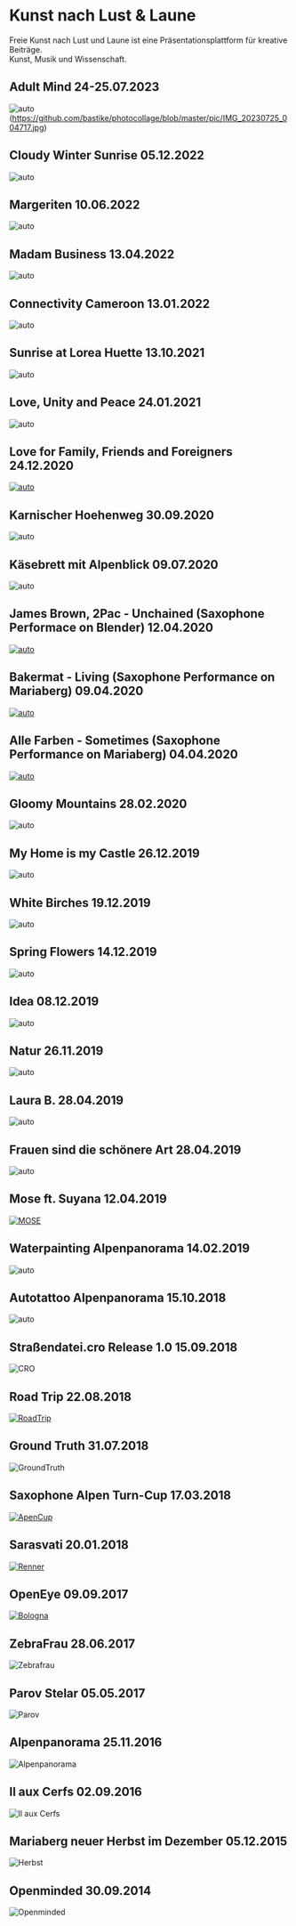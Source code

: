 # Kunst nach Lust & Laune

Freie Kunst nach Lust und Laune ist eine Präsentationsplattform für kreative Beiträge.<br/>
Kunst, Musik und Wissenschaft.


## Adult Mind 24-25.07.2023
![auto](/pic/IMG_20221209_085329_edit_118352155910064.jpg)(https://github.com/bastike/photocollage/blob/master/pic/IMG_20230725_004717.jpg)

## Cloudy Winter Sunrise 05.12.2022
![auto](/pic/IMG_20221209_085329_edit_118352155910064.jpg) 

## Margeriten 10.06.2022
![auto](/pic/margeriten.png)

## Madam Business 13.04.2022
![auto](/pic/madam_business.png)


## Connectivity Cameroon 13.01.2022
![auto](/pic/IMG_20220113_160644.jpg)

## Sunrise at Lorea Huette 13.10.2021
![auto](/pic/IMG_20211028_154900[2].jpg)

## Love, Unity and Peace 24.01.2021
![auto](/pic/IMG_20210126_102809.jpg) 

## Love for Family, Friends and Foreigners 24.12.2020
[![auto](/pic/topcover.png)](https://www.youtube.com/playlist?list=PLV0-C-CfeZK2ntmg4xailsxaIkqKZKnL5)

## Karnischer Hoehenweg 30.09.2020
![auto](/pic/IMG_9425.jpg)

## Käsebrett mit Alpenblick 09.07.2020
![auto](/pic/IMG_8223_1.jpg)

## James Brown, 2Pac - Unchained (Saxophone Performace on Blender) 12.04.2020
[![auto](/pic/2.png)](https://youtu.be/dBOZMyx3H84)

## Bakermat - Living (Saxophone Performance on Mariaberg) 09.04.2020
[![auto](/pic/1.png)](https://www.youtube.com/watch?v=OqOw0cpKcd0)

## Alle Farben - Sometimes (Saxophone Performance on Mariaberg) 04.04.2020
[![auto](/pic/GIDG2369.jpg)](https://youtu.be/xlokoTWVFFc)

## Gloomy Mountains 28.02.2020
![auto](/pic/f58e34b4-9d4a-4ead-b508-0b3edbc6a445.jfif)

## My Home is my Castle 26.12.2019
![auto](/pic/cf155cc7-90fb-4228-b305-7276696a8e86.jfif)


## White Birches 19.12.2019
![auto](/pic/birken.jpeg)


## Spring Flowers 14.12.2019
![auto](/pic/blumen.jpeg)

## Idea 08.12.2019
![auto](/pic/activation.jpeg)

## Natur 26.11.2019
![auto](/pic/natur.jpeg)


## Laura B. 28.04.2019
![auto](/pic/IMG_3765.JPG)

## Frauen sind die schönere Art 28.04.2019
![auto](/pic/AJBU4022.JPG)

## Mose ft. Suyana 12.04.2019
[![MOSE](/pic/3CAA5DFB-5D89-4558-B1FB-7C126AAC758F.jpeg)](https://m.youtube.com/watch?v=b5H3b_Hh0Lw#)

## Waterpainting Alpenpanorama 14.02.2019
![auto](/pic/IMG_2988.jpg)

## Autotattoo Alpenpanorama 15.10.2018
![auto](/pic/touran.png)

## Straßendatei.cro Release 1.0 15.09.2018
![CRO](/pic/CRO.gif)

## Road Trip 22.08.2018
[![RoadTrip](/pic/roadtrip.PNG)](/pic/20180822-26_RoadTripLaura.html)

## Ground Truth 31.07.2018
![GroundTruth](/pic/3B877220-BA3F-40AC-804A-5B6DA48977ED.jpeg)

## Saxophone Alpen Turn-Cup 17.03.2018
[![ApenCup](/pic/AlpenCup.jpg)](https://www.youtube.com/watch?v=qTNLxRNXDcs")

## Sarasvati 20.01.2018
[![Renner](/pic/66E617C8-4B80-47F8-97FD-793CA479A03C.jpeg)](https://www.youtube.com/watch?v=refgeiw3Tok&t=1045s")

## OpenEye 09.09.2017
[![Bologna](/pic/openeye.JPG)](https://www.youtube.com/watch?v=)

## ZebraFrau 28.06.2017
![Zebrafrau](/pic/zebrafrau.jpg)

## Parov Stelar 05.05.2017
![Parov](/pic/E77C529A-B01C-4A57-B080-8845CD5B2005.jpeg)

## Alpenpanorama 25.11.2016
![Alpenpanorama](/pic/39703400-3E5A-4239-8738-2BE5B7CCC1CF.jpeg)

## Il aux Cerfs 02.09.2016
![Il aux Cerfs](/pic/91C535AB-85F1-46C5-99EC-BBD0D586DF15.jpeg)

## Mariaberg neuer Herbst im Dezember 05.12.2015
![Herbst](/pic/Herbst2015.png)

## Openminded 30.09.2014
![Openminded](/pic/CE1E1661-CB7D-4F45-BE4E-490BD54F567E.jpeg)


